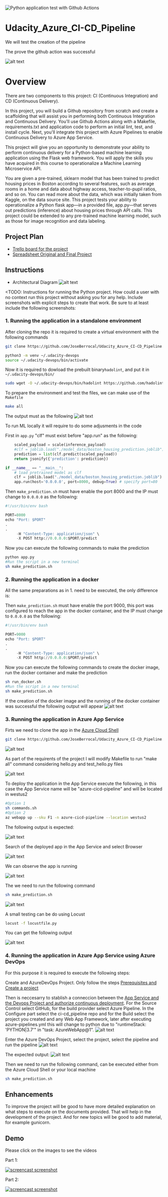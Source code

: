 ![Python application test with Github Actions](https://github.com/JoseBerrocal/Udacity_Azure_CI-CD_Pipeline/workflows/Python%20application%20test%20with%20Github%20Actions/badge.svg)

# Udacity_Azure_CI-CD_Pipeline
We will test the creation of the pipeline
 
The prove the github action was successful

![alt text](https://github.com/JoseBerrocal/Udacity_Azure_CI-CD_Pipeline/blob/master/images/github_action_build.png "GitHub Action Passed")

# Overview

There are two components to this project: CI (Continuous Integration) and CD (Continuous Delivery).

In this project, you will build a Github repository from scratch and create a scaffolding that will assist you in performing both Continuous Integration and Continuous Delivery. You'll use Github Actions along with a Makefile, requirements.txt and application code to perform an initial lint, test, and install cycle. Next, you'll integrate this project with Azure Pipelines to enable Continuous Delivery to Azure App Service.

This project will give you an opportunity to demonstrate your ability to perform continuous delivery for a Python-based machine learning application using the Flask web framework. You will apply the skills you have acquired in this course to operationalize a Machine Learning Microservice API.

You are given a pre-trained, sklearn model that has been trained to predict housing prices in Boston according to several features, such as average rooms in a home and data about highway access, teacher-to-pupil ratios, and so on. You can read more about the data, which was initially taken from Kaggle, on the data source site. This project tests your ability to operationalize a Python flask app—in a provided file, app.py—that serves out predictions (inference) about housing prices through API calls. This project could be extended to any pre-trained machine learning model, such as those for image recognition and data labeling.

## Project Plan

* [Trello board for the project](https://trello.com/b/cdioDvZb/building-a-ci-cd-pipeline)
* [Spreadsheet Original and Final Project](https://github.com/JoseBerrocal/Udacity_Azure_CI-CD_Pipeline/blob/master/Template-Project-Planning.xlsx)

## Instructions

* Architectural Diagram 
![alt text](https://github.com/JoseBerrocal/Udacity_Azure_CI-CD_Pipeline/blob/master/images/Architectural_Diagram.jpg)

<TODO:  Instructions for running the Python project.  How could a user with no context run this project without asking you for any help.  Include screenshots with explicit steps to create that work. Be sure to at least include the following screenshots:


### 1. Running the application in a standalone environment

After cloning the repo it is required to create a virtual environment with the following commands
```bash
git clone https://github.com/JoseBerrocal/Udacity_Azure_CI-CD_Pipeline.git

python3 -m venv ~/.udacity-devops
source ~/.udacity-devops/bin/activate
```
Now it is required to dowload the prebuilt binary`hadolint`, and put it in `~/.udacity-devops/bin/`
```bash
sudo wget -O ~/.udacity-devops/bin/hadolint https://github.com/hadolint/hadolint/releases/download/v1.17.5/hadolint-Linux-x86_64 && sudo chmod +x ~/.udacity-devops/bin/hadolint
```
To prepare the environment and test the files, we can make use of the `Makefile`
```bash
make all
```
The output must as the following
![alt text](https://github.com/JoseBerrocal/Udacity_Azure_CI-CD_Pipeline/blob/master/images/cicdpipeline_make_all.png "make all")

To run ML locally it will require to do some adjusments in the code

First in `app.py` "clf" must exist before "app.run" as the following:
```python
    scaled_payload = scale(inference_payload)
    #clf = joblib.load("./model_data/boston_housing_prediction.joblib")
    prediction = list(clf.predict(scaled_payload))
    return jsonify({'prediction': prediction})

if __name__ == "__main__":
    # load pretrained model as clf
    clf = joblib.load("./model_data/boston_housing_prediction.joblib")
    app.run(host='0.0.0.0', port=8000, debug=True) # specify port=80
```
Then `make_prediction.sh` must have enable the port 8000 and the IP must change to `0.0.0.0` as the following:
```python
#!/usr/bin/env bash

PORT=8000
echo "Port: $PORT"
.
.
     -H "Content-Type: application/json" \
     -X POST http://0.0.0.0:$PORT/predict
```
Now you can execute the following commands to make the prediction
```bash
python app.py
#Run the script in a new terminal
sh make_prediction.sh
```

### 2. Running the application in a docker

All the same preparations as in 1. need to be executed, the only difference is:

Then `make_prediction.sh` must have enable the port 9000, this port was configured to reach the app in the docker container,  and the IP must change to `0.0.0.0` as the following:
```python
#!/usr/bin/env bash

PORT=9000
echo "Port: $PORT"
.
.
     -H "Content-Type: application/json" \
     -X POST http://0.0.0.0:$PORT/predict
```
Now you can execute the following commands to create the docker image, run the docker container and make the prediction
```bash
sh run_docker.sh
#Run the script in a new terminal
sh make_prediction.sh
```
If the creation of the docker image and the running of the docker container was successful the following output will appear
![alt text](https://github.com/JoseBerrocal/Udacity_Azure_CI-CD_Pipeline/blob/master/images/cicdpipeline_locally_docker.png)

### 3. Running the application in Azure App Service

Firts we need to clone the app in the [Azure Cloud Shell](https://shell.azure.com/)
```bash
git clone https://github.com/JoseBerrocal/Udacity_Azure_CI-CD_Pipeline.git
```
![alt text](https://github.com/JoseBerrocal/Udacity_Azure_CI-CD_Pipeline/blob/master/images/cicdpipeline_clone_azure_cloud_shell.png)

As part of the requirents of the project I will modify Makefile to run "make all" command  considering hello.py and test_hello.py files

![alt text](https://github.com/JoseBerrocal/Udacity_Azure_CI-CD_Pipeline/blob/master/images/cicdpipeline_azure_shell_make_all.png)

To deploy the application in the App Service execute the following, in this case the App Service name will be "azure-cicd-pipeline" and will be located in westus2
```bash
#Option 1
sh commands.sh
#Option 2
az webapp up --sku F1 -n azure-cicd-pipeline --location westus2
```
The following output is expected:

![alt text](https://github.com/JoseBerrocal/Udacity_Azure_CI-CD_Pipeline/blob/master/images/cicdpipeline_deploy_App_Service.png)

Search of the deployed app in the App Service and select Browser

![alt text](https://github.com/JoseBerrocal/Udacity_Azure_CI-CD_Pipeline/blob/master/images/cicdpipeline_app_service.png)

We can observe the app is running

![alt text](https://github.com/JoseBerrocal/Udacity_Azure_CI-CD_Pipeline/blob/master/images/cicdpipeline_app_service_sklearn_browser.png)

The we need to run the following command
```bash
sh make_prediction.sh
```
![alt text](https://github.com/JoseBerrocal/Udacity_Azure_CI-CD_Pipeline/blob/master/images/cicdpipeline_azure_shell_make_prediction.png)

A small testing can be do using Locust
```bash
locust -f locustfile.py
```
You can get the following output

![alt text](https://github.com/JoseBerrocal/Udacity_Azure_CI-CD_Pipeline/blob/master/images/cicdpipeline_locust.png)

### 4. Running the application in Azure App Service using Azure DevOps

For this purpose it is required to execute the following steps:

Create and AzureDevOps Project. Only follow the steps [Prerequisites and Create a project](https://docs.microsoft.com/en-us/azure/devops/organizations/projects/create-project?view=azure-devops&tabs=preview-page)

Then is neccesarry to stablish a conneccion between the [App Service and the Devops Project and authorize continuous deployment](https://docs.microsoft.com/en-us/azure/app-service/deploy-continuous-deployment). For the Source Control select GitHub, for the build provider select Azure Pipeline. In the Configure part select the ci-cd_pipeline repo and for the Build select the project you created and any Web App Framework, later after executing azure-pipelines.yml this will change to python due to "runtimeStack: 'PYTHON|3.7'" in "task: AzureWebApp@1".
![alt text](https://github.com/JoseBerrocal/Udacity_Azure_CI-CD_Pipeline/blob/master/images/cicdpipeline_app_service_deploymet_center.png)


Enter the Azure DevOps Project, select the project, select the pipeline and run the pipeline
![alt text](https://github.com/JoseBerrocal/Udacity_Azure_CI-CD_Pipeline/blob/master/images/cicdpipeline_devops_project_pipeline.png)

The expected output:
![alt text](https://github.com/JoseBerrocal/Udacity_Azure_CI-CD_Pipeline/blob/master/images/cicdpipeline_devops_project_pipeline_logs.png)

Then we need to run the following command, can be executed either from the Azure Cloud Shell or your local machine
```bash
sh make_prediction.sh
```

## Enhancements

To improve the project will be good to have more detailed explanation on what steps to execute on the documents provided. That will help in the development of the project. And for new topics will be good to add material, for example gunicorn.

## Demo 

Please click on the images to see the videos

Part 1:

[![screencast screenshot](https://github.com/JoseBerrocal/Udacity_Azure_CI-CD_Pipeline/blob/master/images/cicdpipeline_demo_part1.png)](https://youtu.be/faU-M6ktlAQ)

Part 2:

[![screencast screenshot](https://github.com/JoseBerrocal/Udacity_Azure_CI-CD_Pipeline/blob/master/images/cicdpipeline_demo_part2.png)](https://youtu.be/0Vtifi9GIqM)